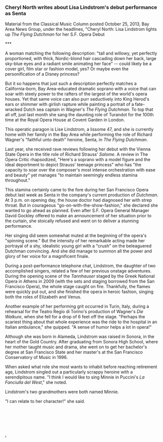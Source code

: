 <!-- MAIN TABLE -->
<tr class="table_main" >
<td class="td_center" valign="top">





<!-- ARTICLE TITLE -->

<h3><b>Cheryl North writes about Lisa Lindstrom's debut performance as Senta</b></h3> 

<p></p>

<!-- NEWSPAPER TITLE AND DATE -->
Material from the Classical Music Column posted October 25, 2013, Bay Area News Group, under the headlines, "Cheryl North: Lisa Lindstrom lights up <i>The Flying Dutchman</i> for her S.F. Opera Debut
<p></p>
***
<p></p>
A woman matching the following description: "tall and willowy, yet perfectly proportioned, with thick, Nordic-blond hair cascading down her back, large sky-blue eyes and a radiant smile animating her face" -- could likely be a cover girl, film star or fashion model, yes? Or maybe even the personification of a Disney princess?</p><p></p>

But it so happens that just such a description perfectly matches a California-born, Bay Area-educated dramatic soprano with a voice that can soar with steely power to the rafters of the largest of the world's opera houses. Yet that same voice can also purr seductively into King Herod's ears or shimmer with girlish rapture while painting a portrait of a fate-wracked Dutch sea captain in Wagner's <i>The Flying Dutchman</i>. To top that all off, just last month she sang the daunting role of Turandot for the 100th time at the Royal Opera House at Covent Garden in London.</p><p></p>

This operatic paragon is Lise Lindstrom, a lissome 47, and she is currently home with her family in the Bay Area while performing the role of Richard Wagner's "faithful unto death" heroine, Senta, in <i>The Flying Dutchman</i>. </p><p></p>

Last year, she received rave reviews following her debut with the Vienna State Opera in the title role of Richard Strauss' <i>Salome</i>. A review in The Opera Critic rhapsodized, "Here's a soprano with a model figure and the ideal deportment to depict Strauss' teenage princess" who has "the capacity to soar over the composer's most intense orchestration with ease and beauty" yet manages "to maintain seemingly endless stamina throughout." </p><p></p>

This stamina certainly came to the fore during her San Francisco Opera debut last week as Senta in the company's current production of <i>Dutchman</i>. At 3 p.m. on opening day, the house doctor had diagnosed her with strep throat. But in courageous "go-on-with-the-show-fashion," she declared she wanted to go ahead as planned. Even after S.F. Opera General Manager David Gockley offered to make an announcement of her situation prior to the curtain, she stoically refused and went on to deliver a stunning performance.</p><p></p>

Her singing did seem somewhat muted at the beginning of the opera's "spinning scene." But the intensity of her remarkable acting made her portrayal of a shy, idealistic young girl with a "crush" on the beleaguered Dutchman convincing. And she did manage to summon all the power and glory of her voice for a magnificent finale.</p><p></p>

During a post-performance telephone chat, Lindstrom, the daughter of two accomplished singers, related a few of her previous onstage adventures. During the opening scene of the <i>Tannhauser</i> staged by the Greek National Opera in Athens in 2009 (with the sets and staging borrowed from the San Francisco Opera), the whole stage caught on fire. Thankfully, the flames were quickly put out, and she finished the opera in heroic fashion, singing both the roles of Elizabeth and Venus.</p><p></p>

Another example of her performing grit occurred in Turin, Italy, during a rehearsal for the Teatro Regio di Torino's production of Wagner's <i>Die Walkure</i>, when she fell for a drop of 6 feet off the stage. "Perhaps the scariest thing about that whole experience was the ride to the hospital in an Italian ambulance," she quipped. "A sense of humor helps a lot in opera!"</p><p></p>

Although she was born in Alameda, Lindstrom was raised in Sonora, in the heart of the Gold Country. After graduating from Sonora High School, where her mother taught music and drama, she went on to get her bachelor's degree at San Francisco State and her master's at the San Francisco Conservatory of Music in 1996.</p><p></p>

When asked what role she most wants to inhabit before reaching retirement age, Lindstrom singled out a particularly scrappy heroine with a serendipitous name. "I think I would like to sing Minnie in Puccini's <i>La Fanciulla del West</i>," she noted.</p><p></p>

Lindstrom's two grandmothers were both named Minnie.</p><p></p>"I can relate to her character!" she said.</p>





  <p></p>




<!-- LEFT TO RIGHT CELL CHANGE -->
</td><td class="td_right">



<p align="center"></p>


<br /><br />


<img src="images/btn_articles_on.gif" height="1" width="1" />
<img src="images/btn_casestudies_on.gif" height="1" width="1" />
<img src="images/btn_cheryl_on.gif" height="1" width="1" />
<img src="images/btn_cheryl_p_on.gif" height="1" width="1" />
<img src="images/btn_clients_on.gif" height="1" width="1" />
<img src="images/btn_contact_on.gif" height="1" width="1" />
<img src="images/btn_history_on.gif" height="1" width="1" />
<img src="images/btn_home_on.gif" height="1" width="1" />
<img src="images/btn_interviews_on.gif" height="1" width="1" />
<img src="images/btn_resume_on.gif" height="1" width="1" />
<img src="images/btn_reviews_on.gif" height="1" width="1" />
<img src="images/btn_services_on.gif" height="1" width="1" />
<img src="images/btn_warner_on.gif" height="1" width="1" />
<img src="images/btn_warner_p_on.gif" height="1" width="1" />

<!-- EXTERNAL LINKS -->

<a href="http://www.northworks.net">.</a>


<!-- END EXTERNAL LINKS -->

</body>
</html>
